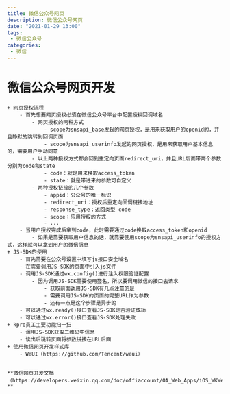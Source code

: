 ```yaml
---
title: 微信公众号网页
description: 微信公众号网页
date: "2021-01-29 13:00"
tags:
 - 微信公众号
categories: 
 - 微信
---
```

# 微信公众号网页开发
    + 网页授权流程
        - 首先想要网页授权必须在微信公众号平台中配置授权回调域名
            - 网页授权的两种方式 
                - scope为snsapi_base发起的网页授权，是用来获取用户的openid的，并且静默的跳转到回调页面
                - scope为snsapi_userinfo发起的网页授权，是用来获取用户基本信息的，需要用户手动同意
            - 以上两种授权方式都会回到重定向页面redirect_uri，并且URL后面带两个参数分别为code和state
                - code：就是用来换取access_token
                - state：就是带进来的参数可自定义
            - 两种授权链接的几个参数
                - appid：公众号的唯一标识
                - redirect_uri：授权后重定向回调链接地址
                - response_type；返回类型 code
                - scope；应用授权的方式
                - ...
        - 当用户授权完成后拿到code，此时需要通过code换取access_token和openid
            - 如果是需要获取用户信息的话，就需要使用scope为snsapi_userinfo的授权方式，这样就可以拿到用户的微信信息
    + JS-SDK的使用
        - 首先需要在公众号设置中填写js接口安全域名
        - 在需要调用JS-SDK的页面中引入js文件
        - 调用JS-SDK通过wx.config()进行注入权限验证配置
            - 因为调用JS-SDK需要使用签名，所以要调用微信的接口去请求
                - 获取前面调用JS-SDK有几点注意的是
                - 需要调用JS-SDK的页面的完整URL作为参数
                - 还有一点是这个步骤是异步的
        - 可以通过wx.ready()接口查看JS-SDK是否验证成功
        - 可以通过wx.error()接口查看JS-SDK处理失败
    + kpro员工主要功能扫一扫
        - 调用JS-SDK获取二维码中信息
        - 读出后跳转页面将参数拼接在URL后面
    + 使用微信网页开发样式库
        - WeUI（https://github.com/Tencent/weui）


    **微信网页开发文档（https://developers.weixin.qq.com/doc/offiaccount/OA_Web_Apps/iOS_WKWebview.html）**